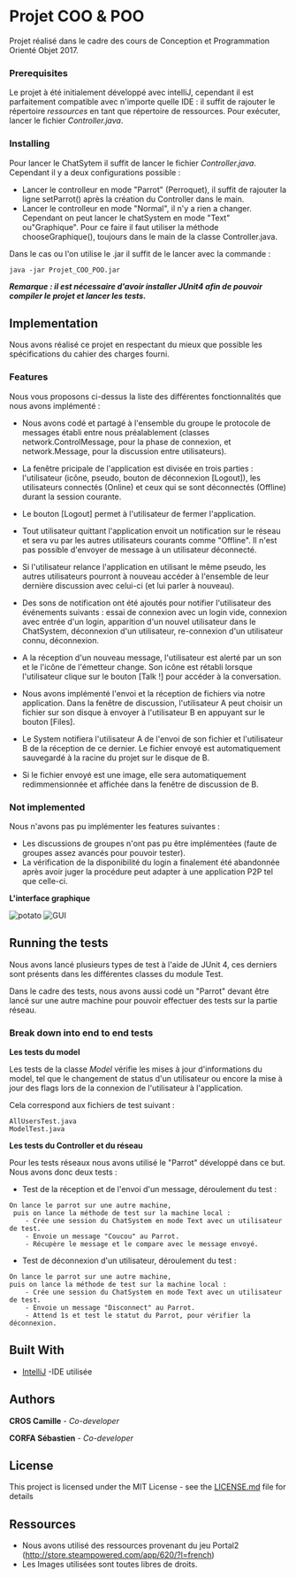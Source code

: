 # Projet COO & POO

Projet réalisé dans le cadre des cours de Conception et Programmation
 Orienté Objet 2017.

### Prerequisites

Le projet à été initialement développé avec intelliJ, cependant il est
parfaitement compatible avec n'importe quelle IDE : il suffit de rajouter
le répertoire *ressources* en tant que répertoire de ressources.
Pour exécuter, lancer le fichier *Controller.java*.

### Installing
 
Pour lancer le ChatSytem il suffit de lancer le fichier *Controller.java*.
Cependant il y a deux configurations possible :
  * Lancer le controlleur en mode "Parrot" (Perroquet), il suffit de
    rajouter la ligne setParrot() après la création du
  Controller dans le main.
  * Lancer le controlleur en mode "Normal", il n'y a rien a changer.
    Cependant on peut lancer le chatSystem en mode "Text" ou"Graphique".
    Pour ce faire il faut utiliser la méthode chooseGraphique(), toujours
    dans le main de la classe Controller.java.
  
Dans le cas ou l'on utilise le .jar il suffit de le lancer avec la commande : 

```
java -jar Projet_COO_POO.jar
```

***Remarque : il est nécessaire d'avoir installer JUnit4 afin de pouvoir
compiler le projet et lancer les tests.***

## Implementation

Nous avons réalisé ce projet en respectant du mieux que possible les
spécifications du cahier des charges fourni.

### Features

Nous vous proposons ci-dessus la liste des différentes fonctionnalités
que nous avons implémenté :
  * Nous avons codé et partagé à l'ensemble du groupe le protocole de
    messages établi entre nous préalablement
    (classes network.ControlMessage, pour la
    phase de connexion, et network.Message, pour la discussion entre
    utilisateurs).

  * La fenêtre pricipale de l'application est divisée en trois parties :
    l'utilisateur (icône, pseudo, bouton de déconnexion [Logout]), les
    utilisateurs connectés (Online) et ceux qui se sont déconnectés
    (Offline) durant la session courante.

  * Le bouton [Logout] permet à l'utilisateur de fermer l'application.

  * Tout utilisateur quittant l'application envoit un notification sur
    le réseau et sera vu par les autres utilisateurs courants comme
    "Offline". Il n'est pas possible d'envoyer de message à un
    utilisateur déconnecté.

  * Si l'utilisateur relance l'application
    en utilisant le même pseudo, les autres utilisateurs
    pourront à nouveau accéder à l'ensemble de leur dernière discussion
    avec celui-ci (et lui parler à nouveau).

  * Des sons de notification ont été ajoutés pour notifier l'utilisateur
    des événements suivants : essai de connexion avec un login vide,
    connexion avec entrée d'un login, apparition d'un nouvel utilisateur
    dans le ChatSystem, déconnexion d'un utilisateur, re-connexion d'un
    utilisateur connu, déconnexion.

  * A la réception d'un nouveau message, l'utilisateur est alerté par un
    son et le l'icône de l'émetteur change. Son icône est rétabli lorsque
    l'utilisateur clique sur le bouton [Talk !] pour accéder à la
    conversation.

  * Nous avons implémenté l'envoi et la réception de fichiers via notre
    application. Dans la fenêtre de discussion, l'utilisateur A peut choisir
    un fichier sur son disque à envoyer à l'utilisateur B en appuyant sur
    le bouton [Files].

  * Le System notifiera l'utilisateur A de l'envoi de son fichier et
    l'utilisateur B de la réception de ce dernier. Le fichier envoyé est
    automatiquement sauvegardé à la racine du projet sur le disque de B.

  * Si le fichier envoyé est une image, elle sera automatiquement
    redimmensionnée et affichée dans la fenêtre de discussion de B.


### Not implemented

Nous n'avons pas pu implémenter les features suivantes :
  * Les discussions de groupes n'ont pas pu être implémentées
    (faute de groupes assez avancés pour pouvoir tester).
  * La vérification de la disponibilité du login a finalement été
    abandonnée après avoir juger la procédure peut adapter à une
    application P2P tel que celle-ci.

**L'interface graphique**

![potato](https://image.spreadshirtmedia.net/image-server/v1/compositions/111312403/views/3,width=300,height=300,version=1385669094/portal-2-glados-because-i-m-a-potato-mug.jpg)
![GUI](http://hpics.li/69fe81a)

## Running the tests

Nous avons lancé plusieurs types de test à l'aide de JUnit 4, ces derniers
sont présents dans les différentes classes du module Test.

Dans le cadre des tests, nous avons aussi codé un "Parrot" devant être
lancé sur une autre machine pour pouvoir effectuer des tests sur la partie
réseau.

### Break down into end to end tests

**Les tests du model**

Les tests de la classe *Model* vérifie les mises à jour d'informations du model,
tel que le changement de status d'un utilisateur ou encore la mise à jour des 
flags lors de la connexion de l'utilisateur à l'application.

Cela correspond aux fichiers de test suivant :
```
AllUsersTest.java
ModelTest.java
```

**Les tests du Controller et du réseau**

Pour les tests réseaux nous avons utilisé le "Parrot" développé dans ce but.
Nous avons donc deux tests :
- Test de la réception et de l'envoi d'un message, déroulement du test :
```
On lance le parrot sur une autre machine,
 puis on lance la méthode de test sur la machine local :
    - Crée une session du ChatSystem en mode Text avec un utilisateur de test.
    - Envoie un message "Coucou" au Parrot.
    - Récupère le message et le compare avec le message envoyé.
```
- Test de déconnexion d'un utilisateur, déroulement du test :
```
On lance le parrot sur une autre machine, 
puis on lance la méthode de test sur la machine local :
    - Crée une session du ChatSystem en mode Text avec un utilisateur de test.
    - Envoie un message "Disconnect" au Parrot.
    - Attend 1s et test le statut du Parrot, pour vérifier la déconnexion.
```
## Built With

* [IntelliJ](https://www.jetbrains.com/idea/) -IDE utilisée

## Authors

 **CROS Camille** - *Co-developer*

 **CORFA Sébastien** - *Co-developer*

## License

This project is licensed under the MIT License - see the [LICENSE.md](LICENSE.md) file for details

## Ressources

* Nous avons utilisé des ressources provenant du jeu Portal2 (http://store.steampowered.com/app/620/?l=french)
* Les Images utilisées sont toutes libres de droits.


